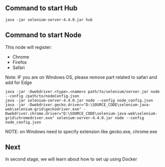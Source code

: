 ## Command to start Hub
```
java -jar selenium-server-4.4.0.jar hub
```

## Command to start Node
This node will register:
* Chrome
* Firefox
* Safari

Note: IF you are on Windows OS, please remove part related to safari and add for Edge
```
java -jar -Dwebdriver.<type>.<name>s path/to/selenium/server.jar node --config /path/to/nodeConfig.json
java -jar selenium-server-4.4.0.jar node --config node_config.json
java -jar -Dwebdriver.gecko.driver="D:\SOURCE_CODE\selenium-java-web\selenium-grid\geckodriver.exe" -Dwebdriver.chrome.driver="D:\SOURCE_CODE\selenium-java-web\selenium-grid\chromedriver.exe" selenium-server-4.4.0.jar node --config node_config.json

```

NOTE: on Windows need to specify extension like gecko.exe, chrome.exe

## Next
In second stage, we will learn about how to set up using Docker